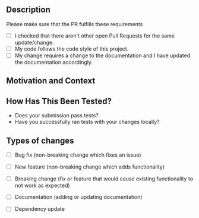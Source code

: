 <!--- Provide a general summary of your changes in the Title above -->

## Description
<!--- Describe your changes in detail -->
Please make sure that the PR fulfills these requirements
<!--- If you're unsure about any of these, don't hesitate to ask. We're here to help! -->
- [ ] I checked that there aren't other open Pull Requests for the same update/change.
- [ ] My code follows the code style of this project.
- [ ] My change requires a change to the documentation and I have updated the documentation accordingly.

## Motivation and Context
<!--- Why is this change required? What problem does it solve? -->
<!--- If it fixes an open issue, please link to the issue here. -->

## How Has This Been Tested?
<!--- Please describe in detail how you tested your changes. -->
<!--- Include details of your testing environment, tests ran to see how -->
<!--- your change affects other areas of the code, etc. -->
- Does your submission pass tests?
- Have you successfully ran tests with your changes locally?

## Types of changes
<!--- What types of changes does your code introduce? Put an `x` in all the boxes that apply: -->
- [ ] Bug fix (non-breaking change which fixes an issue)
- [ ] New feature (non-breaking change which adds functionality)
- [ ] Breaking change (fix or feature that would cause existing functionality to not work as expected)
- [ ] Documentation (adding or updating documentation)
- [ ] Dependency update


